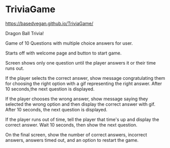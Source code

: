 # TriviaGame

https://basedvegan.github.io/TriviaGame/

Dragon Ball Trivia!

Game of 10 Questions with multiple choice answers for user. 

Starts off with welcome page and button to start game.

Screen shows only one question until the player answers it or their time runs out.

If the player selects the correct answer, show message congratulating them for choosing the right option with a gif representing the right answer. After 10 seconds,the next question is displayed.

If the player chooses the wrong answer, show message saying they selected the wrong option and then display the correct answer with gif. After 10 seconds, the next question is displayed.

If the player runs out of time, tell the player that time's up and display the correct answer. Wait 10 seconds, then show the next question.

On the final screen, show the number of correct answers, incorrect answers, answers timed out, and an option to restart the game.




